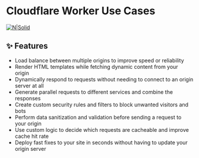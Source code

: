 # Cloudflare Worker Use Cases

[![N|Solid](https://blog.cloudflare.com/content/images/2019/06/45DEDC7B-B31F-461C-B786-12FBAF1A5391.png)](https://workers.cloudflare.com)

## ✨ Features
- Load balance between multiple origins to improve speed or reliability
- Render HTML templates while fetching dynamic content from your origin
- Dynamically respond to requests without needing to connect to an origin server at all
- Generate parallel requests to different services and combine the responses
- Create custom security rules and filters to block unwanted visitors and bots
- Perform data sanitization and validation before sending a request to your origin
- Use custom logic to decide which requests are cacheable and improve cache hit rate
- Deploy fast fixes to your site in seconds without having to update your origin server
